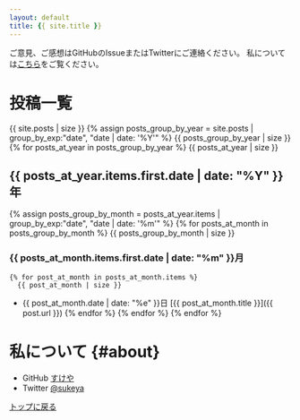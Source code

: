 ```yaml
---
layout: default
title: {{ site.title }}
---
```

ご意見、ご感想はGitHubのIssueまたはTwitterにご連絡ください。
私については[こちら](#about)をご覧ください。

# 投稿一覧
{{ site.posts | size }}
{% assign posts_group_by_year = site.posts | group_by_exp:"date", "date | date: '%Y'"  %}
{{ posts_group_by_year | size }}
{% for posts_at_year in posts_group_by_year %}
{{ posts_at_year | size }}
## {{ posts_at_year.items.first.date | date: "%Y" }}年
  {% assign posts_group_by_month = posts_at_year.items | group_by_exp:"date", "date | date: '%m'"  %}
  {% for posts_at_month in posts_group_by_month %}
    {{ posts_group_by_month | size }}
### {{ posts_at_month.items.first.date | date: "%m" }}月
    {% for post_at_month in posts_at_month.items %}
      {{ post_at_month | size }}
- {{ post_at_month.date | date: "%e" }}日 [{{ post_at_month.title }}]({{ post.url }})
    {% endfor %}
  {% endfor %}
{% endfor %}

# 私について {#about}
- GitHub [すけや](https://github.com/sukeya)
- Twitter [@sukeya](https://twitter.com/ReZeroRemLover)

[トップに戻る](#)
